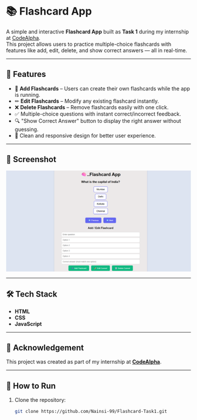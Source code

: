 # 📚 Flashcard App

A simple and interactive **Flashcard App** built as **Task 1** during my internship at [CodeAlpha](https://github.com/CodeAlphaHQ).  
This project allows users to practice multiple-choice flashcards with features like add, edit, delete, and show correct answers — all in real-time.

---

## 🚀 Features
- 📌 **Add Flashcards** – Users can create their own flashcards while the app is running.
- ✏ **Edit Flashcards** – Modify any existing flashcard instantly.
- ❌ **Delete Flashcards** – Remove flashcards easily with one click.
- ✅ Multiple-choice questions with instant correct/incorrect feedback.
- 🔍 "Show Correct Answer" button to display the right answer without guessing.
- 🎨 Clean and responsive design for better user experience.

---

## 📸 Screenshot
![Flashcard App Screenshot](Screenshot%20(425).png)


---

## 🛠️ Tech Stack
- **HTML**
- **CSS**
- **JavaScript**

---

## 📢 Acknowledgement
This project was created as part of my internship at **[CodeAlpha](https://github.com/CodeAlphaHQ)**.

---

## 📂 How to Run
1. Clone the repository:
   ```bash
   git clone https://github.com/Nainsi-99/Flashcard-Task1.git


